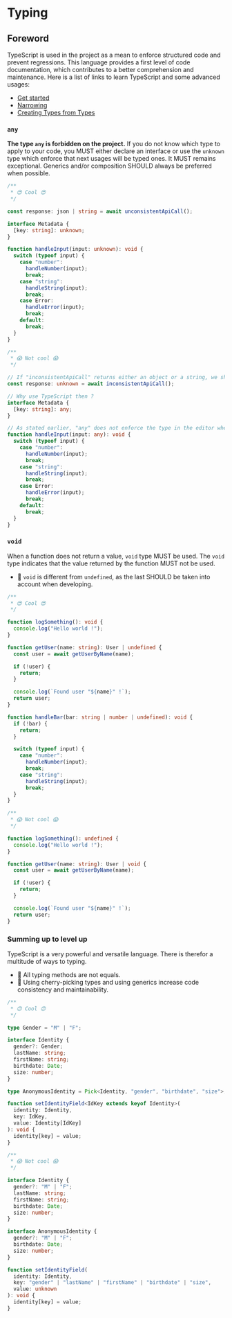 # Typing

## Foreword

TypeScript is used in the project as a mean to enforce structured code and prevent regressions. This language provides a first level of code documentation, which contributes to a better comprehension and maintenance. Here is a list of links to learn TypeScript and some advanced usages:

- [Get started](https://www.typescriptlang.org/docs/)
- [Narrowing](https://www.typescriptlang.org/docs/handbook/2/narrowing.html)
- [Creating Types from Types](https://www.typescriptlang.org/docs/handbook/2/types-from-types.html)

### `any`

**The type `any` is forbidden on the project.** If you do not know which type to apply to your code, you MUST either declare an interface or use the `unknown` type which enforce that next usages will be typed ones. It MUST remains exceptional. Generics and/or composition SHOULD always be preferred when possible.

```typescript
/**
 * 😍 Cool 😍
 */

const response: json | string = await unconsistentApiCall();

interface Metadata {
  [key: string]: unknown;
}

function handleInput(input: unknown): void {
  switch (typeof input) {
    case "number":
      handleNumber(input);
      break;
    case "string":
      handleString(input);
      break;
    case Error:
      handleError(input);
      break;
    default:
      break;
  }
}
```

```typescript
/**
 * 😱 Not cool 😱
 */

// If "inconsistentApiCall" returns either an object or a string, we should type it.
const response: unknown = await inconsistentApiCall();

// Why use TypeScript then ?
interface Metadata {
  [key: string]: any;
}

// As stated earlier, "any" does not enforce the type in the editor when giving the argument to the handling functions. `unknown` does !
function handleInput(input: any): void {
  switch (typeof input) {
    case "number":
      handleNumber(input);
      break;
    case "string":
      handleString(input);
      break;
    case Error:
      handleError(input);
      break;
    default:
      break;
  }
}
```

### `void`

When a function does not return a value, `void` type MUST be used. The `void` type indicates that the value returned by the function MUST not be used.
- 🚩 `void` is different from `undefined`, as the last SHOULD be taken into account when developing.

```typescript
/**
 * 😍 Cool 😍
 */

function logSomething(): void {
  console.log("Hello world !");
}

function getUser(name: string): User | undefined {
  const user = await getUserByName(name);

  if (!user) {
    return;
  }

  console.log(`Found user "${name}" !`);
  return user;
}

function handleBar(bar: string | number | undefined): void {
  if (!bar) {
    return;
  }

  switch (typeof input) {
    case "number":
      handleNumber(input);
      break;
    case "string":
      handleString(input);
      break;
  }
}
```

```typescript
/**
 * 😱 Not cool 😱
 */

function logSomething(): undefined {
  console.log("Hello world !");
}

function getUser(name: string): User | void {
  const user = await getUserByName(name);

  if (!user) {
    return;
  }

  console.log(`Found user "${name}" !`);
  return user;
}
```

### Summing up to level up

TypeScript is a very powerful and versatile language. There is therefor a multitude of ways to typing.

- 🚩 All typing methods are not equals.
- 🚩 Using cherry-picking types and using generics increase code consistency and maintainability.

```typescript
/**
 * 😍 Cool 😍
 */

type Gender = "M" | "F";

interface Identity {
  gender?: Gender;
  lastName: string;
  firstName: string;
  birthdate: Date;
  size: number;
}

type AnonymousIdentity = Pick<Identity, "gender", "birthdate", "size">;

function setIdentityField<IdKey extends keyof Identity>(
  identity: Identity,
  key: IdKey,
  value: Identity[IdKey]
): void {
  identity[key] = value;
}
```

```typescript
/**
 * 😱 Not cool 😱
 */

interface Identity {
  gender?: "M" | "F";
  lastName: string;
  firstName: string;
  birthdate: Date;
  size: number;
}

interface AnonymousIdentity {
  gender?: "M" | "F";
  birthdate: Date;
  size: number;
}

function setIdentityField(
  identity: Identity,
  key: "gender" | "lastName" | "firstName" | "birthdate" | "size",
  value: unknown
): void {
  identity[key] = value;
}
```
